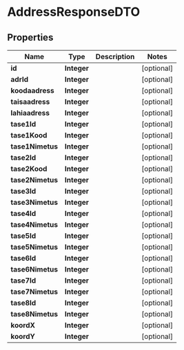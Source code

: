 # AddressResponseDTO

## Properties
Name | Type | Description | Notes
------------ | ------------- | ------------- | -------------
**id** | **Integer** |  |  [optional]
**adrId** | **Integer** |  |  [optional]
**koodaadress** | **Integer** |  |  [optional]
**taisaadress** | **Integer** |  |  [optional]
**lahiaadress** | **Integer** |  |  [optional]
**tase1Id** | **Integer** |  |  [optional]
**tase1Kood** | **Integer** |  |  [optional]
**tase1Nimetus** | **Integer** |  |  [optional]
**tase2Id** | **Integer** |  |  [optional]
**tase2Kood** | **Integer** |  |  [optional]
**tase2Nimetus** | **Integer** |  |  [optional]
**tase3Id** | **Integer** |  |  [optional]
**tase3Nimetus** | **Integer** |  |  [optional]
**tase4Id** | **Integer** |  |  [optional]
**tase4Nimetus** | **Integer** |  |  [optional]
**tase5Id** | **Integer** |  |  [optional]
**tase5Nimetus** | **Integer** |  |  [optional]
**tase6Id** | **Integer** |  |  [optional]
**tase6Nimetus** | **Integer** |  |  [optional]
**tase7Id** | **Integer** |  |  [optional]
**tase7Nimetus** | **Integer** |  |  [optional]
**tase8Id** | **Integer** |  |  [optional]
**tase8Nimetus** | **Integer** |  |  [optional]
**koordX** | **Integer** |  |  [optional]
**koordY** | **Integer** |  |  [optional]
